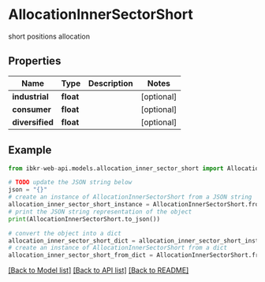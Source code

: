 # AllocationInnerSectorShort

short positions allocation

## Properties

Name | Type | Description | Notes
------------ | ------------- | ------------- | -------------
**industrial** | **float** |  | [optional] 
**consumer** | **float** |  | [optional] 
**diversified** | **float** |  | [optional] 

## Example

```python
from ibkr-web-api.models.allocation_inner_sector_short import AllocationInnerSectorShort

# TODO update the JSON string below
json = "{}"
# create an instance of AllocationInnerSectorShort from a JSON string
allocation_inner_sector_short_instance = AllocationInnerSectorShort.from_json(json)
# print the JSON string representation of the object
print(AllocationInnerSectorShort.to_json())

# convert the object into a dict
allocation_inner_sector_short_dict = allocation_inner_sector_short_instance.to_dict()
# create an instance of AllocationInnerSectorShort from a dict
allocation_inner_sector_short_from_dict = AllocationInnerSectorShort.from_dict(allocation_inner_sector_short_dict)
```
[[Back to Model list]](../README.md#documentation-for-models) [[Back to API list]](../README.md#documentation-for-api-endpoints) [[Back to README]](../README.md)


